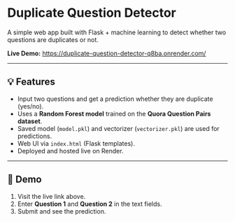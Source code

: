 # Duplicate Question Detector

A simple web app built with Flask + machine learning to detect whether two questions are duplicates or not.

**Live Demo:** https://duplicate-question-detector-q8ba.onrender.com/

---

## 💡 Features

- Input two questions and get a prediction whether they are duplicate (yes/no).  
- Uses a **Random Forest model** trained on the **Quora Question Pairs dataset**.  
- Saved model (`model.pkl`) and vectorizer (`vectorizer.pkl`) are used for predictions.  
- Web UI via `index.html` (Flask templates).  
- Deployed and hosted live on Render.

---

## 🚀 Demo

1. Visit the live link above.  
2. Enter **Question 1** and **Question 2** in the text fields.  
3. Submit and see the prediction.

